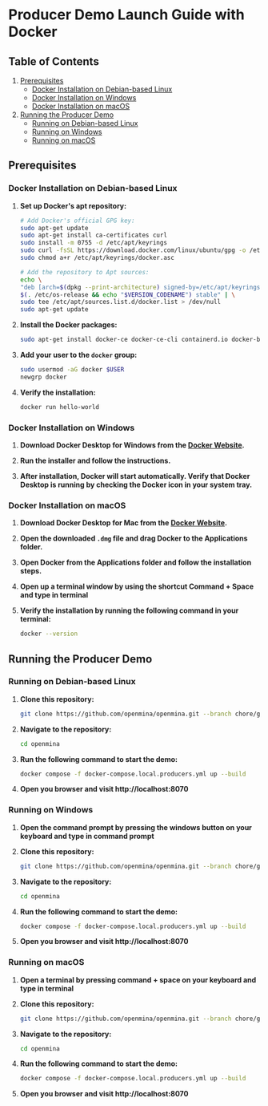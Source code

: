 # Producer Demo Launch Guide with Docker

## Table of Contents
1. [Prerequisites](#prerequisites)
    - [Docker Installation on Debian-based Linux](#docker-installation-on-debian-based-linux)
    - [Docker Installation on Windows](#docker-installation-on-windows)
    - [Docker Installation on macOS](#docker-installation-on-macos)
2. [Running the Producer Demo](#running-the-producer-demo)
    - [Running on Debian-based Linux](#running-on-debian-based-linux)
    - [Running on Windows](#running-on-windows)
    - [Running on macOS](#running-on-macos)

## Prerequisites

### Docker Installation on Debian-based Linux

1. **Set up Docker's apt repository:**

    ```bash
    # Add Docker's official GPG key:
    sudo apt-get update
    sudo apt-get install ca-certificates curl
    sudo install -m 0755 -d /etc/apt/keyrings
    sudo curl -fsSL https://download.docker.com/linux/ubuntu/gpg -o /etc/apt/keyrings/docker.asc
    sudo chmod a+r /etc/apt/keyrings/docker.asc

    # Add the repository to Apt sources:
    echo \
    "deb [arch=$(dpkg --print-architecture) signed-by=/etc/apt/keyrings/docker.asc] https://download.docker.com/linux/ubuntu \
    $(. /etc/os-release && echo "$VERSION_CODENAME") stable" | \
    sudo tee /etc/apt/sources.list.d/docker.list > /dev/null
    sudo apt-get update
    ```

2. **Install the Docker packages:**

    ```bash
    sudo apt-get install docker-ce docker-ce-cli containerd.io docker-buildx-plugin docker-compose-plugin
    ```

3. **Add your user to the `docker` group:**

    ```bash
    sudo usermod -aG docker $USER
    newgrp docker
    ```

4. **Verify the installation:**

    ```bash
    docker run hello-world
    ```

### Docker Installation on Windows

1. **Download Docker Desktop for Windows from the [Docker Website](https://www.docker.com/products/docker-desktop/).**

2. **Run the installer and follow the instructions.**

3. **After installation, Docker will start automatically. Verify that Docker Desktop is running by checking the Docker icon in your system tray.**

### Docker Installation on macOS

1. **Download Docker Desktop for Mac from the [Docker Website](https://www.docker.com/products/docker-desktop/).**

2. **Open the downloaded `.dmg` file and drag Docker to the Applications folder.**

3. **Open Docker from the Applications folder and follow the installation steps.**

4. **Open up a terminal window by using the shortcut Command + Space and type in terminal**

5. **Verify the installation by running the following command in your terminal:**
    ```sh
    docker --version
    ```

## Running the Producer Demo

### Running on Debian-based Linux

1. **Clone this repository:**
    ```bash
    git clone https://github.com/openmina/openmina.git --branch chore/guide-producer-demo
    ```

2. **Navigate to the repository:**

    ```bash
    cd openmina
    ```

3. **Run the following command to start the demo:**
    ```sh
    docker compose -f docker-compose.local.producers.yml up --build
    ```

4. **Open you browser and visit http://localhost:8070**

### Running on Windows

1. **Open the command prompt by pressing the windows button on your keyboard and type in command prompt**

2. **Clone this repository:**
    ```bash
    git clone https://github.com/openmina/openmina.git --branch chore/guide-producer-demo
    ```

3. **Navigate to the repository:**

    ```bash
    cd openmina
    ```

4. **Run the following command to start the demo:**
    ```sh
    docker compose -f docker-compose.local.producers.yml up --build
    ```

5. **Open you browser and visit http://localhost:8070**

### Running on macOS

1. **Open a terminal by pressing command + space on your keyboard and type in terminal**

2. **Clone this repository:**
    ```bash
    git clone https://github.com/openmina/openmina.git --branch chore/guide-producer-demo
    ```

3. **Navigate to the repository:**

    ```bash
    cd openmina
    ```

4. **Run the following command to start the demo:**
    ```sh
    docker compose -f docker-compose.local.producers.yml up --build
    ```

5. **Open you browser and visit http://localhost:8070**
